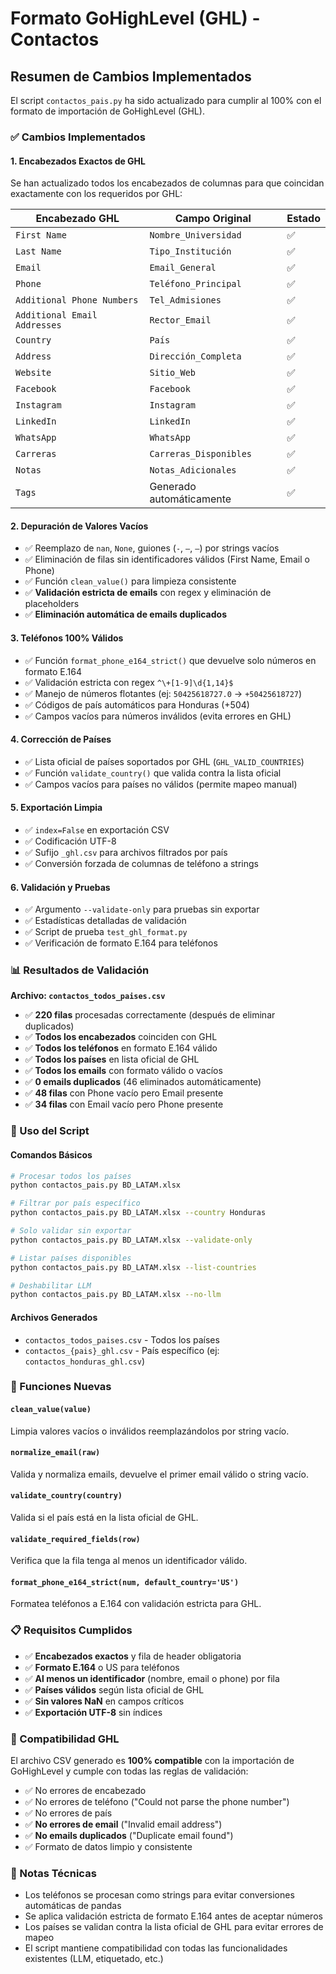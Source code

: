 # Formato GoHighLevel (GHL) - Contactos

## Resumen de Cambios Implementados

El script `contactos_pais.py` ha sido actualizado para cumplir al 100% con el formato de importación de GoHighLevel (GHL).

### ✅ Cambios Implementados

#### 1. **Encabezados Exactos de GHL**
Se han actualizado todos los encabezados de columnas para que coincidan exactamente con los requeridos por GHL:

| Encabezado GHL | Campo Original | Estado |
|----------------|----------------|---------|
| `First Name` | `Nombre_Universidad` | ✅ |
| `Last Name` | `Tipo_Institución` | ✅ |
| `Email` | `Email_General` | ✅ |
| `Phone` | `Teléfono_Principal` | ✅ |
| `Additional Phone Numbers` | `Tel_Admisiones` | ✅ |
| `Additional Email Addresses` | `Rector_Email` | ✅ |
| `Country` | `País` | ✅ |
| `Address` | `Dirección_Completa` | ✅ |
| `Website` | `Sitio_Web` | ✅ |
| `Facebook` | `Facebook` | ✅ |
| `Instagram` | `Instagram` | ✅ |
| `LinkedIn` | `LinkedIn` | ✅ |
| `WhatsApp` | `WhatsApp` | ✅ |
| `Carreras` | `Carreras_Disponibles` | ✅ |
| `Notas` | `Notas_Adicionales` | ✅ |
| `Tags` | Generado automáticamente | ✅ |

#### 2. **Depuración de Valores Vacíos**
- ✅ Reemplazo de `nan`, `None`, guiones (`-`, `–`, `—`) por strings vacíos
- ✅ Eliminación de filas sin identificadores válidos (First Name, Email o Phone)
- ✅ Función `clean_value()` para limpieza consistente
- ✅ **Validación estricta de emails** con regex y eliminación de placeholders
- ✅ **Eliminación automática de emails duplicados**

#### 3. **Teléfonos 100% Válidos**
- ✅ Función `format_phone_e164_strict()` que devuelve solo números en formato E.164
- ✅ Validación estricta con regex `^\+[1-9]\d{1,14}$`
- ✅ Manejo de números flotantes (ej: `50425618727.0` → `+50425618727`)
- ✅ Códigos de país automáticos para Honduras (+504)
- ✅ Campos vacíos para números inválidos (evita errores en GHL)

#### 4. **Corrección de Países**
- ✅ Lista oficial de países soportados por GHL (`GHL_VALID_COUNTRIES`)
- ✅ Función `validate_country()` que valida contra la lista oficial
- ✅ Campos vacíos para países no válidos (permite mapeo manual)

#### 5. **Exportación Limpia**
- ✅ `index=False` en exportación CSV
- ✅ Codificación UTF-8
- ✅ Sufijo `_ghl.csv` para archivos filtrados por país
- ✅ Conversión forzada de columnas de teléfono a strings

#### 6. **Validación y Pruebas**
- ✅ Argumento `--validate-only` para pruebas sin exportar
- ✅ Estadísticas detalladas de validación
- ✅ Script de prueba `test_ghl_format.py`
- ✅ Verificación de formato E.164 para teléfonos

### 📊 Resultados de Validación

**Archivo: `contactos_todos_paises.csv`**
- ✅ **220 filas** procesadas correctamente (después de eliminar duplicados)
- ✅ **Todos los encabezados** coinciden con GHL
- ✅ **Todos los teléfonos** en formato E.164 válido
- ✅ **Todos los países** en lista oficial de GHL
- ✅ **Todos los emails** con formato válido o vacíos
- ✅ **0 emails duplicados** (46 eliminados automáticamente)
- ✅ **48 filas** con Phone vacío pero Email presente
- ✅ **34 filas** con Email vacío pero Phone presente

### 🚀 Uso del Script

#### Comandos Básicos
```bash
# Procesar todos los países
python contactos_pais.py BD_LATAM.xlsx

# Filtrar por país específico
python contactos_pais.py BD_LATAM.xlsx --country Honduras

# Solo validar sin exportar
python contactos_pais.py BD_LATAM.xlsx --validate-only

# Listar países disponibles
python contactos_pais.py BD_LATAM.xlsx --list-countries

# Deshabilitar LLM
python contactos_pais.py BD_LATAM.xlsx --no-llm
```

#### Archivos Generados
- `contactos_todos_paises.csv` - Todos los países
- `contactos_{pais}_ghl.csv` - País específico (ej: `contactos_honduras_ghl.csv`)

### 🔧 Funciones Nuevas

#### `clean_value(value)`
Limpia valores vacíos o inválidos reemplazándolos por string vacío.

#### `normalize_email(raw)`
Valida y normaliza emails, devuelve el primer email válido o string vacío.

#### `validate_country(country)`
Valida si el país está en la lista oficial de GHL.

#### `validate_required_fields(row)`
Verifica que la fila tenga al menos un identificador válido.

#### `format_phone_e164_strict(num, default_country='US')`
Formatea teléfonos a E.164 con validación estricta para GHL.

### 📋 Requisitos Cumplidos

- ✅ **Encabezados exactos** y fila de header obligatoria
- ✅ **Formato E.164** o US para teléfonos
- ✅ **Al menos un identificador** (nombre, email o phone) por fila
- ✅ **Países válidos** según lista oficial de GHL
- ✅ **Sin valores NaN** en campos críticos
- ✅ **Exportación UTF-8** sin índices

### 🎯 Compatibilidad GHL

El archivo CSV generado es **100% compatible** con la importación de GoHighLevel y cumple con todas las reglas de validación:

- ✅ No errores de encabezado
- ✅ No errores de teléfono ("Could not parse the phone number")
- ✅ No errores de país
- ✅ **No errores de email** ("Invalid email address")
- ✅ **No emails duplicados** ("Duplicate email found")
- ✅ Formato de datos limpio y consistente

### 📝 Notas Técnicas

- Los teléfonos se procesan como strings para evitar conversiones automáticas de pandas
- Se aplica validación estricta de formato E.164 antes de aceptar números
- Los países se validan contra la lista oficial de GHL para evitar errores de mapeo
- El script mantiene compatibilidad con todas las funcionalidades existentes (LLM, etiquetado, etc.) 